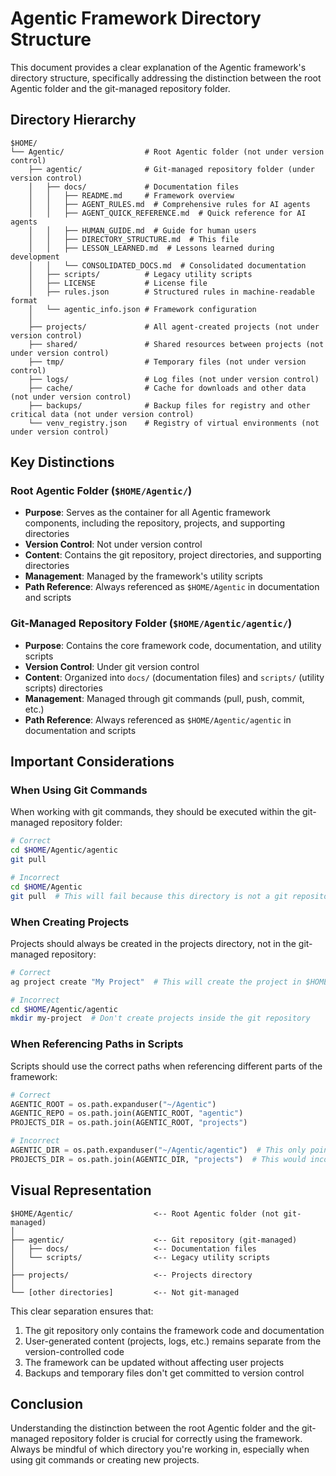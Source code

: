 # Agentic Framework Directory Structure

This document provides a clear explanation of the Agentic framework's directory structure, specifically addressing the distinction between the root Agentic folder and the git-managed repository folder.

## Directory Hierarchy

```
$HOME/
└── Agentic/                  # Root Agentic folder (not under version control)
    ├── agentic/              # Git-managed repository folder (under version control)
    │   ├── docs/             # Documentation files
    │   │   ├── README.md     # Framework overview
    │   │   ├── AGENT_RULES.md  # Comprehensive rules for AI agents
    │   │   ├── AGENT_QUICK_REFERENCE.md  # Quick reference for AI agents
    │   │   ├── HUMAN_GUIDE.md  # Guide for human users
    │   │   ├── DIRECTORY_STRUCTURE.md  # This file
    │   │   ├── LESSON_LEARNED.md  # Lessons learned during development
    │   │   └── CONSOLIDATED_DOCS.md  # Consolidated documentation
    │   ├── scripts/          # Legacy utility scripts
    │   ├── LICENSE           # License file
    │   ├── rules.json        # Structured rules in machine-readable format
    │   └── agentic_info.json # Framework configuration
    │
    ├── projects/             # All agent-created projects (not under version control)
    ├── shared/               # Shared resources between projects (not under version control)
    ├── tmp/                  # Temporary files (not under version control)
    ├── logs/                 # Log files (not under version control)
    ├── cache/                # Cache for downloads and other data (not under version control)
    ├── backups/              # Backup files for registry and other critical data (not under version control)
    └── venv_registry.json    # Registry of virtual environments (not under version control)
```

## Key Distinctions

### Root Agentic Folder (`$HOME/Agentic/`)

- **Purpose**: Serves as the container for all Agentic framework components, including the repository, projects, and supporting directories
- **Version Control**: Not under version control
- **Content**: Contains the git repository, project directories, and supporting directories
- **Management**: Managed by the framework's utility scripts
- **Path Reference**: Always referenced as `$HOME/Agentic` in documentation and scripts

### Git-Managed Repository Folder (`$HOME/Agentic/agentic/`)

- **Purpose**: Contains the core framework code, documentation, and utility scripts
- **Version Control**: Under git version control
- **Content**: Organized into `docs/` (documentation files) and `scripts/` (utility scripts) directories
- **Management**: Managed through git commands (pull, push, commit, etc.)
- **Path Reference**: Always referenced as `$HOME/Agentic/agentic` in documentation and scripts

## Important Considerations

### When Using Git Commands

When working with git commands, they should be executed within the git-managed repository folder:

```bash
# Correct
cd $HOME/Agentic/agentic
git pull

# Incorrect
cd $HOME/Agentic
git pull  # This will fail because this directory is not a git repository
```

### When Creating Projects

Projects should always be created in the projects directory, not in the git-managed repository:

```bash
# Correct
ag project create "My Project"  # This will create the project in $HOME/Agentic/projects/my-project

# Incorrect
cd $HOME/Agentic/agentic
mkdir my-project  # Don't create projects inside the git repository
```

### When Referencing Paths in Scripts

Scripts should use the correct paths when referencing different parts of the framework:

```python
# Correct
AGENTIC_ROOT = os.path.expanduser("~/Agentic")
AGENTIC_REPO = os.path.join(AGENTIC_ROOT, "agentic")
PROJECTS_DIR = os.path.join(AGENTIC_ROOT, "projects")

# Incorrect
AGENTIC_DIR = os.path.expanduser("~/Agentic/agentic")  # This only points to the repository, not the root
PROJECTS_DIR = os.path.join(AGENTIC_DIR, "projects")  # This would incorrectly point to ~/Agentic/agentic/projects
```

## Visual Representation

```
$HOME/Agentic/                  <-- Root Agentic folder (not git-managed)
│
├── agentic/                    <-- Git repository (git-managed)
│   ├── docs/                   <-- Documentation files
│   └── scripts/                <-- Legacy utility scripts
│
├── projects/                   <-- Projects directory
│
└── [other directories]         <-- Not git-managed
```

This clear separation ensures that:

1. The git repository only contains the framework code and documentation
2. User-generated content (projects, logs, etc.) remains separate from the version-controlled code
3. The framework can be updated without affecting user projects
4. Backups and temporary files don't get committed to version control

## Conclusion

Understanding the distinction between the root Agentic folder and the git-managed repository folder is crucial for correctly using the framework. Always be mindful of which directory you're working in, especially when using git commands or creating new projects.
